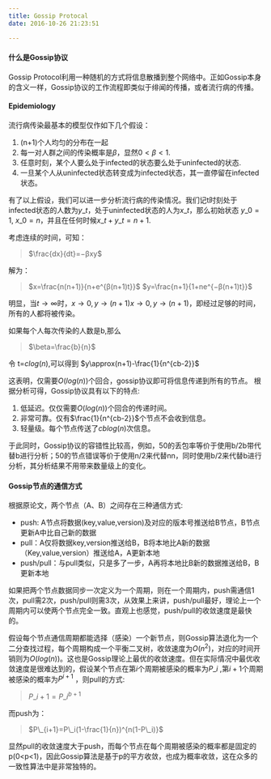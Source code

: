 ```yaml
---
title: Gossip Protocal
date: 2016-10-26 21:23:51

---
```

#### 什么是Gossip协议
Gossip Protocol利用一种随机的方式将信息散播到整个网络中。正如Gossip本身的含义一样，Gossip协议的工作流程即类似于绯闻的传播，或者流行病的传播。

#### Epidemiology
流行病传染最基本的模型仅作如下几个假设：

1. (n+1)个人均匀的分布在一起
2. 每一对人群之间的传染概率是$\beta$，显然$0<\beta<1$.
3. 任意时刻，某个人要么处于infected的状态要么处于uninfected的状态.
4. 一旦某个人从uninfected状态转变成为infected状态，其一直停留在infected状态。

有了以上假设，我们可以进一步分析流行病的传染情况。我们记t时刻处于infected状态的人数为$y\_t$，处于uninfected状态的人为$x\_t$，那么初始状态 $y\_0=1$, $x\_0=n$，并且在任何时候$x\_t+y\_t=n+1$.

考虑连续的时间，可知：

>$\frac{dx}{dt}=−βxy$

解为：

>$x=\frac{n(n+1)}{n+e^{β(n+1)t}}$
$y=\frac{n+1}{1+ne^{−β(n+1)t}}$

明显，当$t→∞$时，$x→0,y→(n+1)x→0,y→(n+1)$，即经过足够的时间，所有的人都将被传染。

如果每个人每次传染的人数是b,那么
>$\beta=\frac{b}{n}$

令 t=$clog(n)$,可以得到 $y\approx(n+1)-\frac{1}{n^{cb-2}}$

这表明，仅需要$O(log(n))$个回合，gossip协议即可将信息传递到所有的节点。 根据分析可得，Gossip协议具有以下的特点:

1. 低延迟。仅仅需要$O(log(n))$个回合的传递时间。
2. 非常可靠。仅有$\frac{1}{n^{cb-2}}$个节点不会收到信息。
3. 轻量级。每个节点传送了$cblog(n)$次信息。

于此同时，Gossip协议的容错性比较高，例如，50的丢包率等价于使用b/2b带代替b进行分析；50的节点错误等价于使用n/2来代替nn，同时使用b/2来代替b进行分析，其分析结果不用带来数量级上的变化。

#### Gossip节点的通信方式
根据原论文，两个节点（A、B）之间存在三种通信方式:

* push: A节点将数据(key,value,version)及对应的版本号推送给B节点，B节点更新A中比自己新的数据
* pull：A仅将数据key,version推送给B，B将本地比A新的数据（Key,value,version）推送给A，A更新本地
* push/pull：与pull类似，只是多了一步，A再将本地比B新的数据推送给B，B更新本地

如果把两个节点数据同步一次定义为一个周期，则在一个周期内，push需通信1次，pull需2次，push/pull则需3次，从效果上来讲，push/pull最好，理论上一个周期内可以使两个节点完全一致。直观上也感觉，push/pull的收敛速度是最快的。

假设每个节点通信周期都能选择（感染）一个新节点，则Gossip算法退化为一个二分查找过程，每个周期构成一个平衡二叉树，收敛速度为$O(n^2)$，对应的时间开销则为$O(log(n))$。这也是Gossip理论上最优的收敛速度。但在实际情况中最优收敛速度是很难达到的，假设某个节点在第$i$个周期被感染的概率为$P\_i$ ,第$i+1$个周期被感染的概率为$P^{i+1}$ ，则pull的方式:
>$P\_{i+1}=P\_i^{b+1}$

而push为：
>$P\_{i+1}=P\_i(1-\frac{1}{n})^{n(1-P\_i)}$

显然pull的收敛速度大于push，而每个节点在每个周期被感染的概率都是固定的p(0<p<1)，因此Gossip算法是基于p的平方收敛，也成为概率收敛，这在众多的一致性算法中是非常独特的。

<!-- more -->
